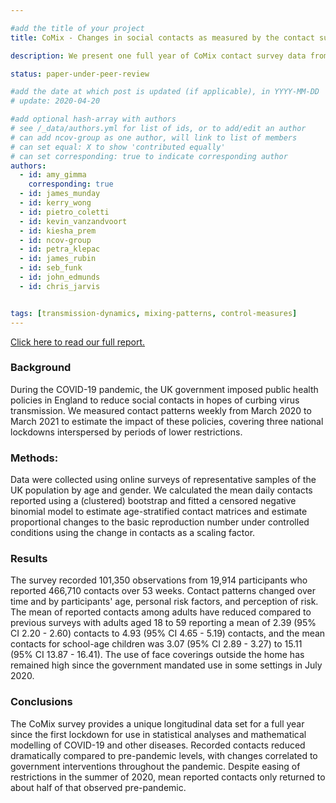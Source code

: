 ```yaml
---

#add the title of your project
title: CoMix - Changes in social contacts as measured by the contact survey during the COVID-19 pandemic in England between March 2020 and March 2021

description: We present one full year of CoMix contact survey data from participants in England between March 2020 and March 2021 to track social contact behaviour during the Covid-19 pandemic.

status: paper-under-peer-review

#add the date at which post is updated (if applicable), in YYYY-MM-DD
# update: 2020-04-20

#add optional hash-array with authors
# see /_data/authors.yml for list of ids, or to add/edit an author
# can add ncov-group as one author, will link to list of members
# can set equal: X to show 'contributed equally'
# can set corresponding: true to indicate corresponding author
authors:
  - id: amy_gimma
    corresponding: true
  - id: james_munday
  - id: kerry_wong
  - id: pietro_coletti
  - id: kevin_vanzandvoort
  - id: kiesha_prem
  - id: ncov-group
  - id: petra_klepac
  - id: james_rubin
  - id: seb_funk
  - id: john_edmunds
  - id: chris_jarvis


tags: [transmission-dynamics, mixing-patterns, control-measures]
---
```


<a target = "_blank" href="reports/LSHTM-CMMID-20200530-CoMix-England-March-2020-March-2021s.pdf" title="CoMix England Full Report">Click here to read our full report.</a>

### Background

During the COVID-19 pandemic, the UK government imposed public health policies in England to reduce social contacts in hopes of curbing virus transmission. We measured contact patterns weekly from March 2020 to March 2021 to estimate the impact of these policies, covering three national lockdowns interspersed by periods of lower restrictions.

### Methods:
Data were collected using online surveys of representative samples of the UK population by age and gender. We calculated the mean daily contacts reported using a (clustered) bootstrap and fitted a censored negative binomial model to estimate age-stratified contact matrices and estimate proportional changes to the basic reproduction number under controlled conditions using the change in contacts as a scaling factor.

### Results
The survey recorded 101,350 observations from 19,914 participants who reported 466,710 contacts over 53 weeks. Contact patterns changed over time and by participants' age, personal risk factors, and perception of risk. The mean of reported contacts among adults have reduced compared to previous surveys with adults aged 18 to 59 reporting a mean of 2.39 (95% CI 2.20 - 2.60) contacts to 4.93 (95% CI 4.65 - 5.19) contacts, and the mean contacts for school-age children was 3.07 (95% CI 2.89 - 3.27) to 15.11 (95% CI 13.87 - 16.41). The use of face coverings outside the home has remained high since the government mandated use in some settings in July 2020. 

### Conclusions

The CoMix survey provides a unique longitudinal data set for a full year since the first lockdown for use in statistical analyses and mathematical modelling of COVID-19 and other diseases. Recorded contacts reduced dramatically compared to pre-pandemic levels, with changes correlated to government interventions throughout the pandemic. Despite easing of restrictions in the summer of 2020, mean reported contacts only returned to about half of that observed pre-pandemic. 



